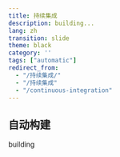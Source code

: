 ```yaml
---
title: 持续集成
description: building...
lang: zh
transition: slide
theme: black
category: ''
tags: ["automatic"]
redirect_from: 
  - "/持续集成/"
  - "/持续集成"
  - "/continuous-integration"
---
```


## 自动构建

building